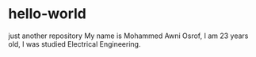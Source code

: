 # hello-world
just another repository
My name is Mohammed Awni Osrof, I am 23 years old, I was studied Electrical Engineering.
